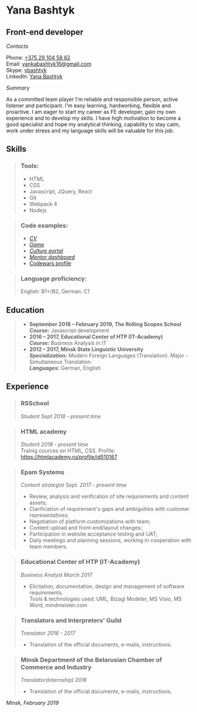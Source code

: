 # Yana Bashtyk

## Front-end developer 

*Contacts*   
  
Phone: [+375 29 104 58 62](tel:+375291045862)  
Email: [yankabashtyk16@gmail.com](mailto:yankabashtyk16@gmail.com)  
Skype: [ybashtyk](skype:ybashtyk?chat)  
LinkedIn: [Yana Bashtyk](https://www.linkedin.com/in/yana-bashtyk)  

*Summary*  

As a committed team player I'm reliable and responsible person, active listener and participant. I'm easy learning, hardworking, flexible and proactive. I am eager to start my career as FE developer, gain my own experience and to develop my skills. I have high motivation to become a good specialist and hope my analytical thinking, capability to stay calm, work under stress and my language skills will be valuable for this job.

## Skills  

> ### Tools:   
> * HTML   
> * CSS  
> * Javascript, JQuery, React   
> * Git  
> * Webpack 4  
> * Nodejs  

> ### Code examples:   
> * [*CV*](https://github.com/Yana-Bashtyk/rsschool-codejam1-cv)  
> * [*Game*](https://github.com/Yana-Bashtyk/game)  
> * [*Culture portal*](https://github.com/petriken/CodeJam-5_Dream-Team)  
> * [*Mentor dashboard*](https://github.com/Yana-Bashtyk/dashboard-ghpages)  
> * [Codewars profile](https://www.codewars.com/users/Yana-Bashtyk)  

> ### Language proficiency:   
> English: B1+/B2, German: C1  

## Education  

> * **September 2018 – February 2019, The Rolling Scopes School**  
> __*Course:*__  Javascript development  
> * **2016 – 2017, Educational Center of HTP (IT-Academy)**  
> __*Course:*__  Business Analysis in IT  
> * **2012 – 2017, Minsk State Linguistic University**  
> __*Specialization:*__  Modern Foreign Languages (Translation). Major - Simultaneous Translation  
> __*Languages:*__  German, English  

## Experience  

> ### RSSchool  
> *Student Sept 2018 - present time*   

> ### HTML academy   
> *Student 2018 - present time*   
> Trainig cources on HTML, CSS. Profile: https://htmlacademy.ru/profile/id510167   

> ### Epam Systems     
> *Content strategist Sept. 2017 - present time*  
> * Review, analysis and verification of site requirements and content assets;  
> * Clarification of requirement's gaps and ambiguities with customer representatives;  
> * Negotiation of platform customizations with team;  
> * Content upload and front-end/layout changes;  
> * Participation in website acceptance testing and UAT;   
> * Daily meetings and planning sessions, working in cooperation with team members.   

> ### Educational Center of HTP (IT-Academy)   
> *Business Analyst March 2017*  
> * Elicitation, documentation, design and management of software requirements.  
> Tools & technologies used: UML, Bizagi Modeler, MS Visio, MS Word, mindmeister.com   

> ### Translators and Interpreters’ Guild   
> *Translator 2016 - 2017*  
> * Translation of the official documents, e-mails, instructions.  

> ### Minsk Department of the Belarusian Chamber of Commerce and Industry   
> *Translator(Internship) 2016*  
> * Translation of the official documents, e-mails, instructions.  


*Minsk, February 2019*


